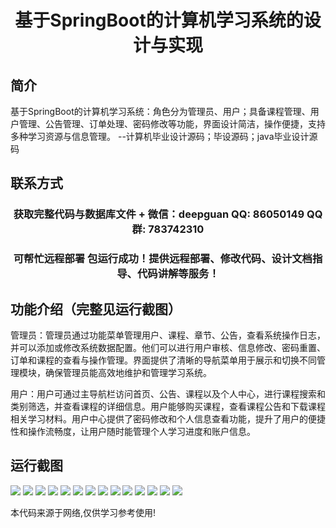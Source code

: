 <p><h1 align="center">基于SpringBoot的计算机学习系统的设计与实现</h1></p>

## 简介
基于SpringBoot的计算机学习系统：角色分为管理员、用户；具备课程管理、用户管理、公告管理、订单处理、密码修改等功能，界面设计简洁，操作便捷，支持多种学习资源与信息管理。    --计算机毕业设计源码；毕设源码；java毕业设计源码


## 联系方式
<p><h3 align="center">获取完整代码与数据库文件 + 微信：deepguan QQ: 86050149 QQ群: 783742310</h3></p>
<p><h3 align="center">可帮忙远程部署 包运行成功！提供远程部署、修改代码、设计文档指导、代码讲解等服务！</h3></p>

## 功能介绍（完整见运行截图）
管理员：管理员通过功能菜单管理用户、课程、章节、公告，查看系统操作日志，并可以添加或修改系统数据配置。他们可以进行用户审核、信息修改、密码重置、订单和课程的查看与操作管理。界面提供了清晰的导航菜单用于展示和切换不同管理模块，确保管理员能高效地维护和管理学习系统。

用户：用户可通过主导航栏访问首页、公告、课程以及个人中心，进行课程搜索和类别筛选，并查看课程的详细信息。用户能够购买课程，查看课程公告和下载课程相关学习材料。用户中心提供了密码修改和个人信息查看功能，提升了用户的便捷性和操作流畅度，让用户随时能管理个人学习进度和账户信息。


## 运行截图
![](https://bs-1329754181.cos.ap-shanghai.myqcloud.com/spring/ComputerLearningSystemDesignAndImplementation/img/001.jpg)
![](https://bs-1329754181.cos.ap-shanghai.myqcloud.com/spring/ComputerLearningSystemDesignAndImplementation/img/002.jpg)
![](https://bs-1329754181.cos.ap-shanghai.myqcloud.com/spring/ComputerLearningSystemDesignAndImplementation/img/003.jpg)
![](https://bs-1329754181.cos.ap-shanghai.myqcloud.com/spring/ComputerLearningSystemDesignAndImplementation/img/004.jpg)
![](https://bs-1329754181.cos.ap-shanghai.myqcloud.com/spring/ComputerLearningSystemDesignAndImplementation/img/005.jpg)
![](https://bs-1329754181.cos.ap-shanghai.myqcloud.com/spring/ComputerLearningSystemDesignAndImplementation/img/006.jpg)
![](https://bs-1329754181.cos.ap-shanghai.myqcloud.com/spring/ComputerLearningSystemDesignAndImplementation/img/007.jpg)
![](https://bs-1329754181.cos.ap-shanghai.myqcloud.com/spring/ComputerLearningSystemDesignAndImplementation/img/008.jpg)
![](https://bs-1329754181.cos.ap-shanghai.myqcloud.com/spring/ComputerLearningSystemDesignAndImplementation/img/009.jpg)
![](https://bs-1329754181.cos.ap-shanghai.myqcloud.com/spring/ComputerLearningSystemDesignAndImplementation/img/010.jpg)
![](https://bs-1329754181.cos.ap-shanghai.myqcloud.com/spring/ComputerLearningSystemDesignAndImplementation/img/011.jpg)
![](https://bs-1329754181.cos.ap-shanghai.myqcloud.com/spring/ComputerLearningSystemDesignAndImplementation/img/012.jpg)
![](https://bs-1329754181.cos.ap-shanghai.myqcloud.com/spring/ComputerLearningSystemDesignAndImplementation/img/013.jpg)
![](https://bs-1329754181.cos.ap-shanghai.myqcloud.com/spring/ComputerLearningSystemDesignAndImplementation/img/014.jpg)

<p>本代码来源于网络,仅供学习参考使用!</p>
